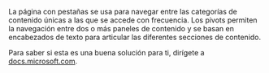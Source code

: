 ﻿La página con pestañas se usa para navegar entre las categorías de contenido únicas a las que se accede con frecuencia. Los pivots permiten la navegación entre dos o más paneles de contenido y se basan en encabezados de texto para articular las diferentes secciones de contenido.

Para saber si esta es una buena solución para ti, dirígete a [docs.microsoft.com](https://docs.microsoft.com/en-us/windows/uwp/controls-and-patterns/tabs-pivot).
